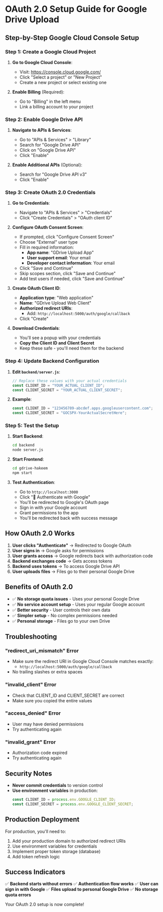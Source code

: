 # OAuth 2.0 Setup Guide for Google Drive Upload

## **Step-by-Step Google Cloud Console Setup**

### **Step 1: Create a Google Cloud Project**

1. **Go to Google Cloud Console**:
   - Visit: https://console.cloud.google.com/
   - Click "Select a project" or "New Project"
   - Create a new project or select existing one

2. **Enable Billing** (Required):
   - Go to "Billing" in the left menu
   - Link a billing account to your project

### **Step 2: Enable Google Drive API**

1. **Navigate to APIs & Services**:
   - Go to "APIs & Services" > "Library"
   - Search for "Google Drive API"
   - Click on "Google Drive API"
   - Click "Enable"

2. **Enable Additional APIs** (Optional):
   - Search for "Google Drive API v3"
   - Click "Enable"

### **Step 3: Create OAuth 2.0 Credentials**

1. **Go to Credentials**:
   - Navigate to "APIs & Services" > "Credentials"
   - Click "Create Credentials" > "OAuth client ID"

2. **Configure OAuth Consent Screen**:
   - If prompted, click "Configure Consent Screen"
   - Choose "External" user type
   - Fill in required information:
     - **App name**: "GDrive Upload App"
     - **User support email**: Your email
     - **Developer contact information**: Your email
   - Click "Save and Continue"
   - Skip scopes section, click "Save and Continue"
   - Add test users if needed, click "Save and Continue"

3. **Create OAuth Client ID**:
   - **Application type**: "Web application"
   - **Name**: "GDrive Upload Web Client"
   - **Authorized redirect URIs**: 
     - Add: `http://localhost:5000/auth/google/callback`
   - Click "Create"

4. **Download Credentials**:
   - You'll see a popup with your credentials
   - **Copy the Client ID and Client Secret**
   - Keep these safe - you'll need them for the backend

### **Step 4: Update Backend Configuration**

1. **Edit `backend/server.js`**:
   ```javascript
   // Replace these values with your actual credentials
   const CLIENT_ID = "YOUR_ACTUAL_CLIENT_ID";
   const CLIENT_SECRET = "YOUR_ACTUAL_CLIENT_SECRET";
   ```

2. **Example**:
   ```javascript
   const CLIENT_ID = "123456789-abcdef.apps.googleusercontent.com";
   const CLIENT_SECRET = "GOCSPX-YourActualSecretHere";
   ```

### **Step 5: Test the Setup**

1. **Start Backend**:
   ```bash
   cd backend
   node server.js
   ```

2. **Start Frontend**:
   ```bash
   cd gdrive-hakeem
   npm start
   ```

3. **Test Authentication**:
   - Go to `http://localhost:3000`
   - Click "🔐 Authenticate with Google"
   - You'll be redirected to Google's OAuth page
   - Sign in with your Google account
   - Grant permissions to the app
   - You'll be redirected back with success message

## **How OAuth 2.0 Works**

1. **User clicks "Authenticate"** → Redirected to Google OAuth
2. **User signs in** → Google asks for permissions
3. **User grants access** → Google redirects back with authorization code
4. **Backend exchanges code** → Gets access tokens
5. **Backend uses tokens** → To access Google Drive API
6. **User uploads files** → Files go to their personal Google Drive

## **Benefits of OAuth 2.0**

- ✅ **No storage quota issues** - Uses your personal Google Drive
- ✅ **No service account setup** - Uses your regular Google account
- ✅ **Better security** - User controls their own data
- ✅ **Simpler setup** - No complex permissions needed
- ✅ **Personal storage** - Files go to your own Drive

## **Troubleshooting**

### **"redirect_uri_mismatch" Error**
- Make sure the redirect URI in Google Cloud Console matches exactly:
  - `http://localhost:5000/auth/google/callback`
- No trailing slashes or extra spaces

### **"invalid_client" Error**
- Check that CLIENT_ID and CLIENT_SECRET are correct
- Make sure you copied the entire values

### **"access_denied" Error**
- User may have denied permissions
- Try authenticating again

### **"invalid_grant" Error**
- Authorization code expired
- Try authenticating again

## **Security Notes**

- **Never commit credentials** to version control
- **Use environment variables** in production:
  ```javascript
  const CLIENT_ID = process.env.GOOGLE_CLIENT_ID;
  const CLIENT_SECRET = process.env.GOOGLE_CLIENT_SECRET;
  ```

## **Production Deployment**

For production, you'll need to:
1. Add your production domain to authorized redirect URIs
2. Use environment variables for credentials
3. Implement proper token storage (database)
4. Add token refresh logic

## **Success Indicators**

✅ **Backend starts without errors**
✅ **Authentication flow works**
✅ **User can sign in with Google**
✅ **Files upload to personal Google Drive**
✅ **No storage quota errors**

Your OAuth 2.0 setup is now complete!
